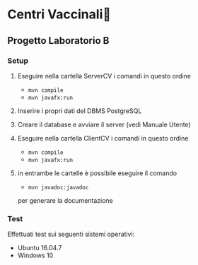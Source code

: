 # Centri Vaccinali🏥
## Progetto Laboratorio B

### Setup

1. Eseguire nella cartella ServerCV i comandi in questo ordine
   - `mvn compile`
   - `mvn javafx:run`
2. Inserire i propri dati del DBMS PostgreSQL
3. Creare il database e avviare il server (vedi Manuale Utente)
4. Eseguire nella cartella ClientCV i comandi in questo ordine
   - `mvn compile`
   - `mvn javafx:run`
5. in entrambe le cartelle è possibile eseguire il comando
   - `mvn javadoc:javadoc`
   
   per generare la documentazione

### Test
Effettuati test sui seguenti sistemi operativi:
- Ubuntu 16.04.7
- Windows 10
